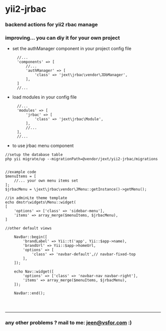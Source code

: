 # yii2-jrbac
### backend actions for yii2 rbac manage
### improving... you can diy it for your own project

- set the authManager component in your project config file

        //...
        'components' => [
            //...
            'authManager' => [
                'class' => 'jext\jrbac\vendor\JDbManager',
            ],
        ]
        //...
        

- load modules in your config file

        //...
        'modules' => [
            'jrbac' => [
                'class' => 'jext\jrbac\Module',
            ],
            //...
        ],
        //...

- to use jrbac menu component

```
//setup the database table
php yii migrate/up --migrationPath=@vendor/jext/yii2-jrbac/migrations


//example code
$menuItems = [
    //... your own menu items set
];
$jrbacMenu = \jext\jrbac\vendor\JMenu::getInstance()->getMenu();

//in adminLte theme template
echo dmstr\widgets\Menu::widget(
[
    'options' => ['class' => 'sidebar-menu'],
    'items' => array_merge($menuItems, $jrbacMenu),
]

//other default views

    NavBar::begin([
        'brandLabel' => Yii::t('app', Yii::$app->name),
        'brandUrl' => Yii::$app->homeUrl,
        'options' => [
            'class' => 'navbar-default',// navbar-fixed-top
        ],
    ]);

    echo Nav::widget([
        'options' => ['class' => 'navbar-nav navbar-right'],
        'items' => array_merge($menuItems, $jrbacMenu),
    ]);

    NavBar::end();
   
```   


#
****
### any other problems ? mail to me: jeen@vsfor.com :)
